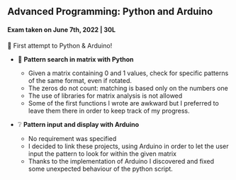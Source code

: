 ## Advanced Programming: Python and Arduino
#### Exam taken on June 7th, 2022 | 30L

:muscle: First attempt to Python & Arduino!

- :memo: **Pattern search in matrix with Python**
  - Given a matrix containing 0 and 1 values, check for specific patterns of the same format, even if rotated.
  - The zeros do not count: matching is based only on the numbers one
  - The use of libraries for matrix analysis is not allowed
  - Some of the first functions I wrote are awkward but I preferred to leave them there in order to keep track of my progress.

- :grey_question: **Pattern input and display with Arduino** 
  - No requirement was specified
  - I decided to link these projects, using Arduino in order to let the user input the pattern to look for within the given matrix
  - Thanks to the implementation of Arduino I discovered and fixed some unexpected behaviour of the python script.
